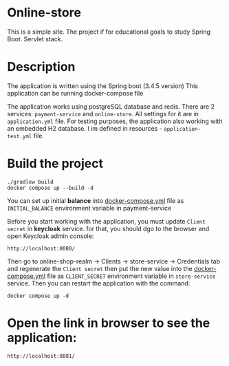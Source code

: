 # Online-store
This is a simple site. The project if for educational goals to study Spring Boot. Servlet stack.

# Description
The application is written using the Spring boot (3.4.5 version)
This application can be running docker-compose file


The application works using postgreSQL database and redis.
There are 2 services: `payment-service` and `online-store`.
All settings for it are in `application.yml` file.
For testing purposes, the application also working with an embedded H2 database. I im defined in resources - `application-test.yml` file.

# Build the project
```shell
./gradlew build
docker compose up --build -d
```

You can set up initial **balance** into [docker-compose.yml](docker-compose.yml) file as `INITIAL_BALANCE` environment variable in payment-service

Before you start working with the application, you must update `Client secret` in **keycloak** service.
for that, you should dgo to the browser and open Keycloak admin console:
```text
http://localhost:8080/
```
Then go to online-shop-realm -> Clients -> store-service -> Credentials tab
and regenerate the `Client secret` then put the new value into the [docker-compose.yml](docker-compose.yml) file
as `CLIENT_SECRET` environment variable in `store-service` service.
Then you can restart the application with the command:
```shell
docker compose up -d
```

# Open the link in browser to see the application:
```text
http://localhost:8081/
```

